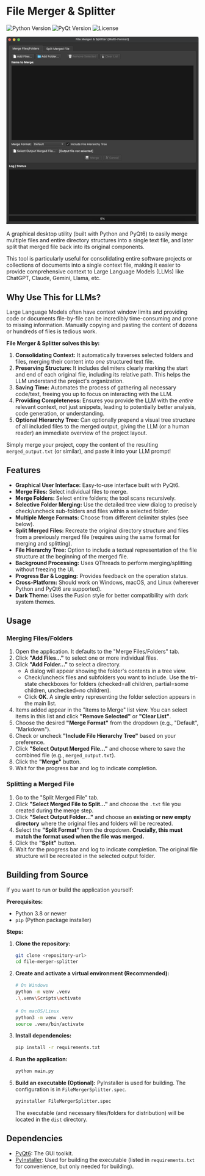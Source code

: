 # File Merger & Splitter

![Python Version](https://img.shields.io/badge/python-3.8%2B-blue)
![PyQt Version](https://img.shields.io/badge/PyQt-6-green)
![License](https://img.shields.io/badge/License-MIT-yellow.svg)

![Screenshot](screenshot.png)

A graphical desktop utility (built with Python and PyQt6) to easily merge multiple files and entire directory structures into a single text file, and later split that merged file back into its original components.

This tool is particularly useful for consolidating entire software projects or collections of documents into a single context file, making it easier to provide comprehensive context to Large Language Models (LLMs) like ChatGPT, Claude, Gemini, Llama, etc.

## Why Use This for LLMs?

Large Language Models often have context window limits and providing code or documents file-by-file can be incredibly time-consuming and prone to missing information. Manually copying and pasting the content of dozens or hundreds of files is tedious work.

**File Merger & Splitter solves this by:**

1.  **Consolidating Context:** It automatically traverses selected folders and files, merging their content into *one* structured text file.
2.  **Preserving Structure:** It includes delimiters clearly marking the start and end of each original file, including its relative path. This helps the LLM understand the project's organization.
3.  **Saving Time:** Automates the process of gathering all necessary code/text, freeing you up to focus on interacting with the LLM.
4.  **Providing Completeness:** Ensures you provide the LLM with the *entire* relevant context, not just snippets, leading to potentially better analysis, code generation, or understanding.
5.  **Optional Hierarchy Tree:** Can optionally prepend a visual tree structure of all included files to the merged output, giving the LLM (or a human reader) an immediate overview of the project layout.

Simply merge your project, copy the content of the resulting `merged_output.txt` (or similar), and paste it into your LLM prompt!

## Features

*   **Graphical User Interface:** Easy-to-use interface built with PyQt6.
*   **Merge Files:** Select individual files to merge.
*   **Merge Folders:** Select entire folders; the tool scans recursively.
*   **Selective Folder Merging:** Use the detailed tree view dialog to precisely check/uncheck sub-folders and files within a selected folder.
*   **Multiple Merge Formats:** Choose from different delimiter styles (see below).
*   **Split Merged Files:** Recreate the original directory structure and files from a previously merged file (requires using the same format for merging and splitting).
*   **File Hierarchy Tree:** Option to include a textual representation of the file structure at the beginning of the merged file.
*   **Background Processing:** Uses QThreads to perform merging/splitting without freezing the UI.
*   **Progress Bar & Logging:** Provides feedback on the operation status.
*   **Cross-Platform:** Should work on Windows, macOS, and Linux (wherever Python and PyQt6 are supported).
*   **Dark Theme:** Uses the Fusion style for better compatibility with dark system themes.

## Usage

### Merging Files/Folders

1.  Open the application. It defaults to the "Merge Files/Folders" tab.
2.  Click **"Add Files..."** to select one or more individual files.
3.  Click **"Add Folder..."** to select a directory.
    *   A dialog will appear showing the folder's contents in a tree view.
    *   Check/uncheck files and subfolders you want to include. Use the tri-state checkboxes for folders (checked=all children, partial=some children, unchecked=no children).
    *   Click **OK**. A single entry representing the folder selection appears in the main list.
4.  Items added appear in the "Items to Merge" list view. You can select items in this list and click **"Remove Selected"** or **"Clear List"**.
5.  Choose the desired **"Merge Format"** from the dropdown (e.g., "Default", "Markdown").
6.  Check or uncheck **"Include File Hierarchy Tree"** based on your preference.
7.  Click **"Select Output Merged File..."** and choose where to save the combined file (e.g., `merged_output.txt`).
8.  Click the **"Merge"** button.
9.  Wait for the progress bar and log to indicate completion.

### Splitting a Merged File

1.  Go to the "Split Merged File" tab.
2.  Click **"Select Merged File to Split..."** and choose the `.txt` file you created during the merge step.
3.  Click **"Select Output Folder..."** and choose an **existing or new empty directory** where the original files and folders will be recreated.
4.  Select the **"Split Format"** from the dropdown. **Crucially, this must match the format used when the file was merged.**
5.  Click the **"Split"** button.
6.  Wait for the progress bar and log to indicate completion. The original file structure will be recreated in the selected output folder.

## Building from Source

If you want to run or build the application yourself:

**Prerequisites:**

*   Python 3.8 or newer
*   `pip` (Python package installer)

**Steps:**

1.  **Clone the repository:**
    ```bash
    git clone <repository-url>
    cd file-merger-splitter
    ```
2.  **Create and activate a virtual environment (Recommended):**
    ```bash
    # On Windows
    python -m venv .venv
    .\.venv\Scripts\activate

    # On macOS/Linux
    python3 -m venv .venv
    source .venv/bin/activate
    ```
3.  **Install dependencies:**
    ```bash
    pip install -r requirements.txt
    ```
4.  **Run the application:**
    ```bash
    python main.py
    ```
5.  **Build an executable (Optional):**
    PyInstaller is used for building. The configuration is in `FileMergerSplitter.spec`.
    ```bash
    pyinstaller FileMergerSplitter.spec
    ```
    The executable (and necessary files/folders for distribution) will be located in the `dist` directory.

## Dependencies

*   [PyQt6](https://pypi.org/project/PyQt6/): The GUI toolkit.
*   [PyInstaller](https://pypi.org/project/PyInstaller/): Used for building the executable (listed in `requirements.txt` for convenience, but only needed for building).